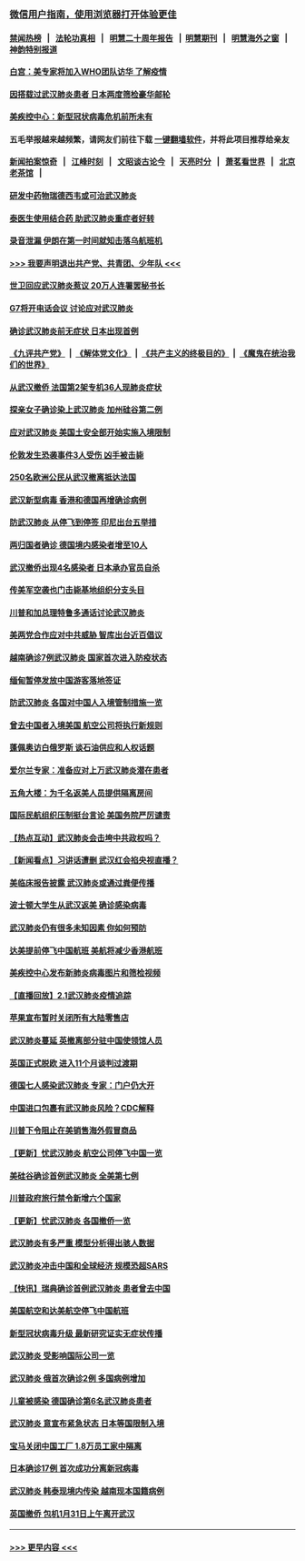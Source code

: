 ### [微信用户指南，使用浏览器打开体验更佳](https://github.com/gfw-breaker/banned-news1/blob/master/indexes/wechat-guide.md?t=0)
#### [禁闻热榜](热点新闻.md?t=0)  &nbsp;&nbsp;|&nbsp;&nbsp; [法轮功真相](https://github.com/gfw-breaker/truth/blob/master/README.md?t=0) &nbsp;&nbsp;|&nbsp;&nbsp; [明慧二十周年报告](https://github.com/gfw-breaker/mh-reports/blob/master/README.md?t=0) &nbsp;&nbsp;|&nbsp;&nbsp;[明慧期刊](https://github.com/gfw-breaker/mh-qikan) &nbsp;&nbsp;|&nbsp;&nbsp; [明慧海外之窗](https://github.com/gfw-breaker/mh-news/blob/master/README.md?t=0) &nbsp;&nbsp;|&nbsp;&nbsp; [神韵特别报道](https://github.com/gfw-breaker/mh-news/blob/master/shenyun.md?t=0)
#### [白宫：美专家将加入WHO团队访华 了解疫情](../pages/nsc418/n11842198.md?t=02040944) 
#### [因搭载过武汉肺炎患者 日本两度筛检豪华邮轮](../pages/nsc418/n11842447.md?t=02040944) 
#### [美疾控中心：新型冠状病毒危机前所未有](../pages/nsc418/n11842406.md?t=02040944) 
#### 五毛举报越来越频繁，请网友们前往下载 [一键翻墙软件](https://github.com/gfw-breaker/ssr-accounts)，并将此项目推荐给亲友
#### [新闻拍案惊奇](https://github.com/gfw-breaker/banned-news1/blob/master/pages/link4.md) &nbsp;&nbsp;|&nbsp;&nbsp; [江峰时刻](https://github.com/gfw-breaker/banned-news1/blob/master/pages/link4.md) &nbsp;&nbsp;|&nbsp;&nbsp; [文昭谈古论今](https://github.com/gfw-breaker/banned-news1/blob/master/pages/link4.md) &nbsp;&nbsp;|&nbsp;&nbsp; [天亮时分](https://github.com/gfw-breaker/banned-news1/blob/master/pages/link4.md) &nbsp;&nbsp;|&nbsp;&nbsp; [萧茗看世界](https://github.com/gfw-breaker/banned-news1/blob/master/pages/link4.md) &nbsp;&nbsp;|&nbsp;&nbsp; [北京老茶馆](https://github.com/gfw-breaker/banned-news1/blob/master/pages/link4.md) &nbsp;&nbsp;|&nbsp;&nbsp; 
#### [研发中药物瑞德西韦或可治武汉肺炎](../pages/nsc418/n11842100.md?t=02040944) 
#### [泰医生使用结合药 助武汉肺炎重症者好转](../pages/nsc418/n11842096.md?t=02040944) 
#### [录音泄漏 伊朗在第一时间就知击落乌航班机](../pages/nsc418/n11842002.md?t=02040944) 
#### [>>> 我要声明退出共产党、共青团、少年队 <<<](https://github.com/begood0513/goodnews/blob/master/quit/letter.md) 
#### [世卫回应武汉肺炎惹议 20万人连署罢秘书长](../pages/nsc418/n11841664.md?t=02040944) 
#### [G7将开电话会议 讨论应对武汉肺炎](../pages/nsc418/n11841658.md?t=02040944) 
#### [确诊武汉肺炎前无症状 日本出现首例](../pages/nsc418/n11841567.md?t=02040944) 
#### [《九评共产党》](https://github.com/begood0513/9ping.md/blob/master/README.md) &nbsp;|&nbsp; [《解体党文化》](../../../../jtdwh.md/blob/master/README.md)  &nbsp;|&nbsp; [《共产主义的终极目的》](../../../../gczydzjmd.md/blob/master/README.md) &nbsp;|&nbsp; [《魔鬼在统治我们的世界》](../../../../mgztzwmdsj.md/blob/master/README.md) 
#### [从武汉撤侨 法国第2架专机36人现肺炎症状](../pages/nsc418/n11841382.md?t=02040944) 
#### [探亲女子确诊染上武汉肺炎 加州硅谷第二例](../pages/nsc418/n11839784.md?t=02040944) 
#### [应对武汉肺炎 美国土安全部开始实施入境限制](../pages/nsc418/n11839729.md?t=02040944) 
#### [伦敦发生恐袭事件3人受伤 凶手被击毙](../pages/nsc418/n11839442.md?t=02040944) 
#### [250名欧洲公民从武汉撤离抵达法国](../pages/nsc418/n11839438.md?t=02040944) 
#### [武汉新型病毒 香港和德国再增确诊病例](../pages/nsc418/n11839381.md?t=02040944) 
#### [防武汉肺炎 从停飞到停签 印尼出台五举措](../pages/nsc418/n11839282.md?t=02040944) 
#### [两归国者确诊 德国境内感染者增至10人](../pages/nsc418/n11839164.md?t=02040944) 
#### [武汉撤侨出现4名感染者 日本承办官员自杀](../pages/nsc418/n11839044.md?t=02040944) 
#### [传美军空袭也门击毙基地组织分支头目](../pages/nsc418/n11839210.md?t=02040944) 
#### [川普和加总理特鲁多通话讨论武汉肺炎](../pages/nsc418/n11839128.md?t=02040944) 
#### [美两党合作应对中共威胁 智库出台近百倡议](../pages/nsc418/n11838437.md?t=02040944) 
#### [越南确诊7例武汉肺炎 国家首次进入防疫状态](../pages/nsc418/n11838860.md?t=02040944) 
#### [缅甸暂停发放中国游客落地签证](../pages/nsc418/n11838730.md?t=02040944) 
#### [防武汉肺炎 各国对中国人入境管制措施一览](../pages/nsc418/n11838726.md?t=02040944) 
#### [曾去中国者入境美国 航空公司将执行新规则](../pages/nsc418/n11838375.md?t=02040944) 
#### [蓬佩奥访白俄罗斯 谈石油供应和人权话题](../pages/nsc418/n11838242.md?t=02040944) 
#### [爱尔兰专家：准备应对上万武汉肺炎潜在患者](../pages/nsc418/n11837978.md?t=02040944) 
#### [五角大楼：为千名返美人员提供隔离房间](../pages/nsc418/n11837831.md?t=02040944) 
#### [国际民航组织压制挺台言论 美国务院严厉谴责](../pages/nsc418/n11837791.md?t=02040944) 
#### [【热点互动】武汉肺炎会击垮中共政权吗？](../pages/nsc418/n11837779.md?t=02040944) 
#### [【新闻看点】习讲话遭删 武汉红会掐央视直播？](../pages/nsc418/n11837573.md?t=02040944) 
#### [美临床报告披露 武汉肺炎或通过粪便传播](../pages/nsc418/n11837626.md?t=02040944) 
#### [波士顿大学生从武汉返美 确诊感染病毒](../pages/nsc418/n11837580.md?t=02040944) 
#### [武汉肺炎仍有很多未知因素 你如何预防](../pages/nsc418/n11837666.md?t=02040944) 
#### [达美提前停飞中国航班 美航将减少香港航班](../pages/nsc418/n11837649.md?t=02040944) 
#### [美疾控中心发布新肺炎病毒图片和筛检视频](../pages/nsc418/n11837491.md?t=02040944) 
#### [【直播回放】2.1武汉肺炎疫情追踪](../pages/nsc418/n11837232.md?t=02040944) 
#### [苹果宣布暂时关闭所有大陆零售店](../pages/nsc418/n11837097.md?t=02040944) 
#### [武汉肺炎蔓延 英撤离部分驻中国使领馆人员](../pages/nsc418/n11837061.md?t=02040944) 
#### [英国正式脱欧 进入11个月谈判过渡期](../pages/nsc418/n11836911.md?t=02040944) 
#### [德国七人感染武汉肺炎 专家：门户仍大开](../pages/nsc418/n11836344.md?t=02040944) 
#### [中国进口包裹有武汉肺炎风险？CDC解释](../pages/nsc418/n11836321.md?t=02040944) 
#### [川普下令阻止在美销售海外假冒商品](../pages/nsc418/n11836261.md?t=02040944) 
#### [【更新】忧武汉肺炎 航空公司停飞中国一览](../pages/nsc418/n11835931.md?t=02040944) 
#### [美硅谷确诊首例武汉肺炎 全美第七例](../pages/nsc418/n11836093.md?t=02040944) 
#### [川普政府旅行禁令新增六个国家](../pages/nsc418/n11836083.md?t=02040944) 
#### [【更新】忧武汉肺炎 各国撤侨一览](../pages/nsc418/n11835673.md?t=02040944) 
#### [武汉肺炎有多严重 模型分析得出骇人数据](../pages/nsc418/n11835829.md?t=02040944) 
#### [武汉肺炎冲击中国和全球经济 规模恐超SARS](../pages/nsc418/n11835652.md?t=02040944) 
#### [【快讯】瑞典确诊首例武汉肺炎 患者曾去中国](../pages/nsc418/n11835675.md?t=02040944) 
#### [美国航空和达美航空停飞中国航班](../pages/nsc418/n11835567.md?t=02040944) 
#### [新型冠状病毒升级 最新研究证实无症状传播](../pages/nsc418/n11835589.md?t=02040944) 
#### [武汉肺炎 受影响国际公司一览](../pages/nsc418/n11835538.md?t=02040944) 
#### [武汉肺炎 俄首次确诊2例 多国病例增加](../pages/nsc418/n11835295.md?t=02040944) 
#### [儿童被感染 德国确诊第6名武汉肺炎患者](../pages/nsc418/n11835338.md?t=02040944) 
#### [武汉肺炎 意宣布紧急状态 日本等国限制入境](../pages/nsc418/n11835062.md?t=02040944) 
#### [宝马关闭中国工厂 1.8万员工家中隔离](../pages/nsc418/n11835128.md?t=02040944) 
#### [日本确诊17例 首次成功分离新冠病毒](../pages/nsc418/n11834975.md?t=02040944) 
#### [武汉肺炎 韩泰现境内传染 越南现本国籍病例](../pages/nsc418/n11834857.md?t=02040944) 
#### [英国撤侨 包机1月31日上午离开武汉](../pages/nsc418/n11834808.md?t=02040944) 

----
#### [ >>> 更早内容 <<< ](../indexes/nsc418-earlier.md)
